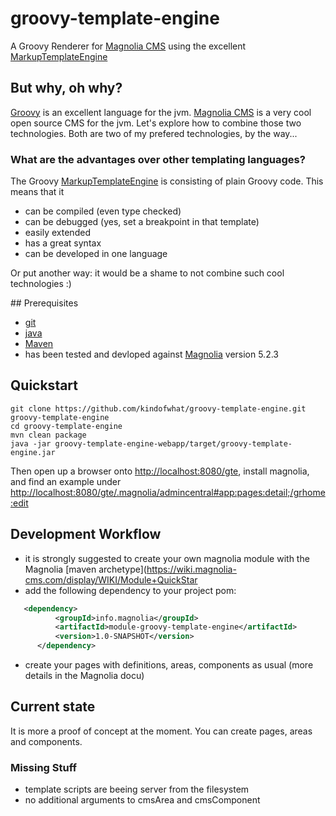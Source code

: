 groovy-template-engine
======================

A Groovy Renderer for [Magnolia CMS](http://www.magnolia-cms.com) using the excellent 
[MarkupTemplateEngine](http://groovy-lang.org/docs/groovy-2.3.2/html/documentation/markup-template-engine.html)

## But why, oh why?
[Groovy](http://groovy-lang.org) is an excellent language for the jvm. [Magnolia CMS](http://www.magnolia-cms.com) is a 
very cool open source CMS for the jvm. Let's explore how to combine those two technologies. Both are two of my prefered 
technologies, by the way...

### What are the advantages over other templating languages?
The Groovy [MarkupTemplateEngine](http://groovy-lang.org/docs/groovy-2.3.2/html/documentation/markup-template-engine.html) is 
consisting of plain Groovy code. This means that it

* can be compiled (even type checked)
* can be debugged (yes, set a breakpoint in that template)
* easily extended
* has a great syntax
* can be developed in one language

Or put another way: it would be a shame to not combine such cool technologies :)

## Prerequisites
* [git](http://git-scm.com/)
* [java](http://java.com)
* [Maven](http://maven.apache.org)
* has been tested and devloped against [Magnolia](http://www.magnolia-cms) version 5.2.3

## Quickstart
```shell
git clone https://github.com/kindofwhat/groovy-template-engine.git groovy-template-engine
cd groovy-template-engine
mvn clean package
java -jar groovy-template-engine-webapp/target/groovy-template-engine.jar
```
Then open up a browser onto [http://localhost:8080/gte](http://localhost:8080/gte), install magnolia, 
and find an example under [http://localhost:8080/gte/.magnolia/admincentral#app:pages:detail;/grhome:edit](http://localhost:8080/gte/.magnolia/admincentral#app:pages:detail;/grhome:edit)

## Development Workflow
* it is strongly suggested to create your own magnolia module with the Magnolia [maven archetype](https://wiki.magnolia-cms.com/display/WIKI/Module+QuickStar
* add the following dependency to your project pom: 
```xml
   <dependency>
          <groupId>info.magnolia</groupId>
          <artifactId>module-groovy-template-engine</artifactId>
          <version>1.0-SNAPSHOT</version>
      </dependency>
```
* create your pages with definitions, areas, components as usual (more details in the Magnolia docu)


## Current state
It is more a proof of concept at the moment. You can create pages, areas and components.

### Missing Stuff
* template scripts are beeing server from the filesystem
* no additional arguments to cmsArea and cmsComponent

